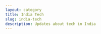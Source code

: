 ```yaml
---
layout: category
title: India Tech
slug: india-tech
description: Updates about tech in India
---
```


